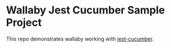 # Wallaby Jest Cucumber Sample Project

This repo demonstrates wallaby working with [jest-cucumber](https://www.npmjs.com/package/jest-cucumber).
